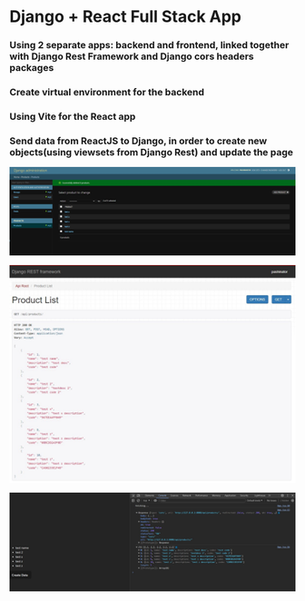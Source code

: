 # Django + React Full Stack App

### Using 2 separate apps: backend and frontend, linked together with Django Rest Framework and Django cors headers packages
### Create virtual environment for the backend 
### Using Vite for the React app
### Send data from ReactJS to Django, in order to create new objects(using viewsets from Django Rest) and update the page

![Admin Page Screenshot](django_admin.jpg)

![Django Rest Page Screenshot](django_rest.jpg)

![Frontend Inspect Page Screenshot](frontend_inspect.jpg)
